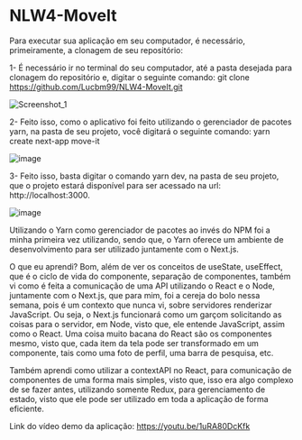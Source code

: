 # NLW4-MoveIt
Para executar sua aplicação em seu computador, é necessário, primeiramente, a clonagem de seu repositório: 

1- É necessário ir no terminal do seu computador, até a pasta desejada para clonagem do repositório e, digitar o seguinte comando: 
git clone https://github.com/Lucbm99/NLW4-MoveIt.git

![Screenshot_1](https://user-images.githubusercontent.com/45500959/109404228-ac45f380-7942-11eb-8a6d-280a6bdd547f.png)

2- Feito isso, como o aplicativo foi feito utilizando o gerenciador de pacotes yarn, na pasta de seu projeto, você digitará o seguinte comando: 
yarn create next-app move-it

![image](https://user-images.githubusercontent.com/45500959/109404254-09da4000-7943-11eb-92b2-110cbbfdb28e.png)

3- Feito isso, basta digitar o comando yarn dev, na pasta de seu projeto, que o projeto estará disponível para ser acessado na url: http://localhost:3000.

![image](https://user-images.githubusercontent.com/45500959/109404291-6ccbd700-7943-11eb-9278-18f6f1119123.png)

Utilizando o Yarn como gerenciador de pacotes ao invés do NPM foi a minha primeira vez utilizando, sendo que, o Yarn oferece um ambiente de desenvolvimento para ser utilizado juntamente com o Next.js.

O que eu aprendi? Bom, além de ver os conceitos de useState, useEffect, que é o ciclo de vida do componente, separação de componentes, também vi como é feita a comunicação de uma API utilizando o React e o Node, juntamente com o Next.js, que para mim, foi a cereja do bolo nessa semana, pois é um contexto que nunca vi, sobre servidores renderizar JavaScript. Ou seja, o Next.js funcionará como um garçom solicitando as coisas para o servidor, em Node, visto que, ele entende JavaScript, assim como o React.
Uma coisa muito bacana do React são os componentes mesmo, visto que, cada item da tela pode ser transformado em um componente, tais como uma foto de perfil, uma barra de pesquisa, etc.

Também aprendi como utilizar a contextAPI no React, para comunicação de componentes de uma forma mais simples, visto que, isso era algo complexo de se fazer antes, utilizando somente Redux, para gerenciamento de estado, visto que ele pode ser utilizado em toda a aplicação de forma eficiente.

Link do vídeo demo da aplicação: https://youtu.be/1uRA80DcKfk
